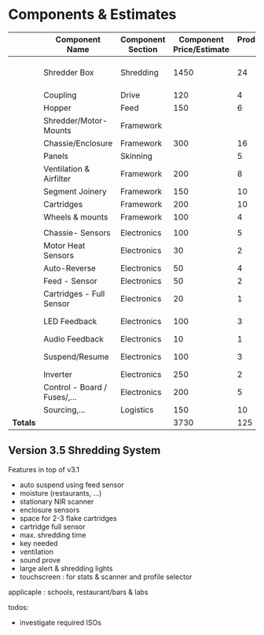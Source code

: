 # Components & Estimates

|   | **Component Name** | **Component Section** | **Component Price/Estimate** | **Production/Duration (hours)** | **Design/Prototyping-Duration (hours)** | **Picture/Video References** | **Status** | **Risk** |
| --- | --- | --- | --- | --- | --- | --- | --- | --- |
|   | Shredder Box | Shredding | 1450 | 24 | 12 | https://www.morrentrading.com/shredder-s/basis-shredderblok-am2018-200<br/>https://www.morrentrading.com/movies | Solved |  |
|   | Coupling | Drive | 120 | 4 | 10 |  | Design |  |
|   | Hopper | Feed | 150 | 6 | 16 |  | Design |  |
|   | Shredder/Motor-Mounts | Framework |  |  |  |  |  |  |
|   | Chassie/Enclosure | Framework | 300 | 16 | 24 |  |  | High |
|   | Panels | Skinning |  | 5 | 10 |  |  | High |
|   | Ventilation & Airfilter | Framework | 200 | 8 | 16 |  | Design |  |
|   | Segment Joinery | Framework | 150 | 10 | 16 |  | Design | High |
|   | Cartridges | Framework | 200 | 10 | 10 |  | Design | Middle |
|   | Wheels & mounts | Framework | 100 | 4 | 1 |  | Design | Middle |
|   |  |  |  |  |  |  |  |  |
|   | Chassie- Sensors | Electronics | 100 | 5 | 10 |  | Solved |  |
|   | Motor Heat Sensors | Electronics | 30 | 2 | 2 |  | Solved |  |
|   | Auto-Reverse | Electronics | 50 | 4 | 2 |  | Solved |  |
|   | Feed - Sensor | Electronics | 50 | 2 | 2 |  | Solved |  |
|   | Cartridges - Full Sensor | Electronics | 20 | 1 |  |  |  |  |
|   | LED Feedback | Electronics | 100 | 3 | 5 |  | Not tested |  |
|   | Audio Feedback | Electronics | 10 | 1 | 1 |  | Solved |  |
|   | Suspend/Resume | Electronics | 100 | 3 | 10 |  | Not impl. | Middle |
|   | Inverter | Electronics | 250 | 2 | 1 |  | Solved | Middle |
|   | Control - Board / Fuses/,... | Electronics | 200 | 5 | 1 |  | Solved | Middle |
|   | Sourcing,... | Logistics | 150 | 10 |  |  |  |  |
|  **Totals** |  |  | 3730 | 125 | 149 |  |  |  |


## Version 3.5 Shredding System

Features in top of v3.1

- auto suspend using feed sensor
- moisture (restaurants, ...)
- stationary NIR scanner
- enclosure sensors
- space for 2-3 flake cartridges
- cartridge full sensor
- max. shredding time
- key needed
- ventilation
- sound prove
- large alert & shredding lights
- touchscreen : for stats & scanner and profile selector

applicaple : schools, restaurant/bars & labs

todos:

- investigate required ISOs
